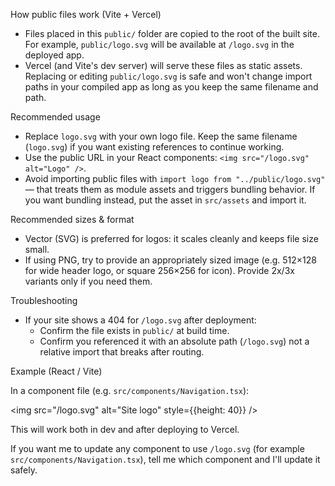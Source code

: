 How public files work (Vite + Vercel)

- Files placed in this `public/` folder are copied to the root of the built site. For example, `public/logo.svg` will be available at `/logo.svg` in the deployed app.
- Vercel (and Vite's dev server) will serve these files as static assets. Replacing or editing `public/logo.svg` is safe and won't change import paths in your compiled app as long as you keep the same filename and path.

Recommended usage

- Replace `logo.svg` with your own logo file. Keep the same filename (`logo.svg`) if you want existing references to continue working.
- Use the public URL in your React components: `<img src="/logo.svg" alt="Logo" />`.
- Avoid importing public files with `import logo from "../public/logo.svg"` — that treats them as module assets and triggers bundling behavior. If you want bundling instead, put the asset in `src/assets` and import it.

Recommended sizes & format

- Vector (SVG) is preferred for logos: it scales cleanly and keeps file size small.
- If using PNG, try to provide an appropriately sized image (e.g. 512×128 for wide header logo, or square 256×256 for icon). Provide 2x/3x variants only if you need them.

Troubleshooting

- If your site shows a 404 for `/logo.svg` after deployment:
  - Confirm the file exists in `public/` at build time.
  - Confirm you referenced it with an absolute path (`/logo.svg`) not a relative import that breaks after routing.

Example (React / Vite)

In a component file (e.g. `src/components/Navigation.tsx`):

<img src="/logo.svg" alt="Site logo" style={{height: 40}} />

This will work both in dev and after deploying to Vercel.

If you want me to update any component to use `/logo.svg` (for example `src/components/Navigation.tsx`), tell me which component and I'll update it safely.